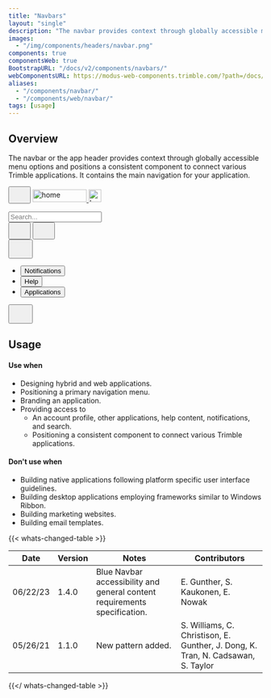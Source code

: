 ```yaml
---
title: "Navbars"
layout: "single"
description: "The navbar provides context through globally accessible menu options."
images:
  - "/img/components/headers/navbar.png"
components: true
componentsWeb: true
BootstrapURL: "/docs/v2/components/navbars/"
webComponentsURL: https://modus-web-components.trimble.com/?path=/docs/components-navbar--default
aliases:
  - "/components/navbar/"
  - "/components/web/navbar/"
tags: [usage]
---
```


## Overview

The navbar or the app header provides context through globally accessible menu options and positions a consistent component to connect various Trimble applications. It contains the main navigation for your application.

<!-- prettier-ignore-start -->
<nav class="navbar nav navbar-expand-sm modus-header border">
  <button class="btn btn-lg btn-icon-only btn-text-dark p-2 mx-1" id="menuButton" data-modus-item="menu-btn" href="#overview" data-bs-toggle="#" type="button" aria-label="Toggle navigation">
    <svg class="" width="28" height="28" fill="currentColor">
      <use xlink:href="/modus-solid-icons.svg#menu" /></svg>
  </button>
  <a href="#navbar-example" class="navbar-brand mr-auto ms-2">
    <img src="/img/trimble-logo.svg" width="107" height="25" class="img-fluid d-none d-sm-block" alt="home">
    <img src="/img/trimble-icon.svg" class="d-block d-sm-none" height="25" width="25" alt="home">
  </a>
  <div class="collapse navbar-collapse">
    <div class="navbar-nav ms-auto">

<div class="search-container d-inline-block position-relative" role="search">
  <input class="form-control form-control-search position-absolute" aria-label="Search" id="searchExample" type="search"
    placeholder="Search..." autocomplete="off" title="" required>
  <label class="btn btn-lg btn-icon-only border-0 btn-search text-body position-absolute p-2 pt-2" for="searchExample">
    <svg width="28" height="28" fill="currentColor" style="margin-top:3px;">
          <use xlink:href="/modus-solid-icons.svg#search" /></svg>
  </label>
</div>
      <button type="button" class="btn btn-lg btn-icon-only btn-text-body text-body ms-2 p-2" data-bs-toggle="tooltip"
         data-bs-placement="bottom" title="Help">
        <svg class="" width="28" height="28" fill="currentColor">
          <use xlink:href="/modus-solid-icons.svg#help" /></svg>
      </button>
      <button type="button" class="btn btn-lg btn-icon-only btn-text-body text-body ms-2 p-2" data-bs-toggle="tooltip"
         data-bs-placement="bottom" title="Applications">
        <svg class="" width="28" height="28" fill="currentColor">
          <use xlink:href="/modus-solid-icons.svg#apps" /></svg>
      </button>
    </div>
  </div>

  <div class="dropdown d-block d-md-none">
  <button type="button" data-bs-toggle="dropdown" aria-label="Expand Menu" class="btn btn-lg btn-icon-only btn-text-dark d-block d-sm-none p-2" aria-expanded="false">
    <svg width="32" height="32" fill="currentColor">
          <use xlink:href="/modus-solid-icons.svg#more-vertical" /></svg>
  </button>
  <ul class="dropdown-menu">
    <li class="bg-tranparent">
      <a class="dropdown-item" href="#">
        <button type="button" class="btn bg-transparent pl-0 border-0">
          Notifications
        </button>
      </a>
    <li>
      <a class="dropdown-item" href="#">
        <button type="button" class="btn bg-transparent pl-0 border-0">
          Help
        </button>
      </a>
    <li>
      <a class="dropdown-item" href="#">
        <button type="button" class="btn bg-transparent pl-0 border-0">
          Applications
        </button>
        </a>
      </li>
    </ul>
  </div>
  <button type="button" class="btn btn-lg btn-icon-only border-white ms-2 border-0 p-2"
         data-bs-toggle="tooltip" data-bs-placement="bottom" data-bs-html="true"
         title="<div class=text-left>MyTrimble<br>Stephanie Carter<br>stephanie_carter@example.com</div>">
         <svg class="" width="32" height="32" fill="currentColor">
          <use xlink:href="/modus-solid-icons.svg#person-account" /></svg>
  </button>
</nav>
<!-- prettier-ignore-end -->

<!-- enable tooltips everywhere -->
<script>
$(function () {
  $('[data-bs-toggle="tooltip"]').tooltip()
});
</script>
<style>
html[data-bs-theme="dark"] main .navbar-brand img {
  filter: brightness(0) invert(1);
}

html[data-bs-theme="dark"] main .navbar button i {
  filter: brightness(0) invert(1);
}
</style>

## Usage

#### Use when

- Designing hybrid and web applications.
- Positioning a primary navigation menu.
- Branding an application.
- Providing access to
  - An account profile, other applications, help content, notifications, and search.
  - Positioning a consistent component to connect various Trimble applications.

#### Don't use when

- Building native applications following platform specific user interface guidelines.
- Building desktop applications employing frameworks similar to Windows Ribbon.
- Building marketing websites.
- Building email templates.

{{< whats-changed-table >}}

| Date     | Version | Notes                                                                     | Contributors                                                                     |
| -------- | ------- | ------------------------------------------------------------------------- | -------------------------------------------------------------------------------- |
| 06/22/23 | 1.4.0   | Blue Navbar accessibility and general content requirements specification. | E. Gunther, S. Kaukonen, E. Nowak                                                |
| 05/26/21 | 1.1.0   | New pattern added.                                                        | S. Williams, C. Christison, E. Gunther, J. Dong, K. Tran, N. Cadsawan, S. Taylor |

{{</ whats-changed-table >}}
